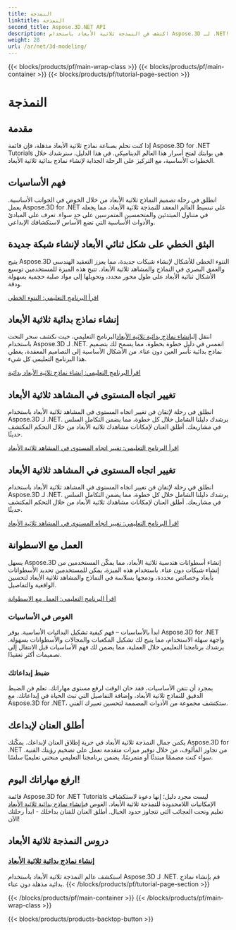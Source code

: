 ```yaml
---
title: النمذجة
linktitle: النمذجة
second_title: Aspose.3D.NET API
description: اكتشف فن النمذجة ثلاثية الأبعاد باستخدام Aspose.3D لـ .NET! قم بصياغة نماذج بدائية جذابة بسهولة في هذا البرنامج التعليمي الشامل. أطلق العنان لإبداعك اليوم.
weight: 28
url: /ar/net/3d-modeling/
---
```


{{< blocks/products/pf/main-wrap-class >}}
{{< blocks/products/pf/main-container >}}
{{< blocks/products/pf/tutorial-page-section >}}

# النمذجة


## مقدمة

إذا كنت تحلم بصناعة نماذج ثلاثية الأبعاد مذهلة، فإن قائمة Aspose.3D for .NET Tutorials هي بوابتك لفتح أسرار هذا العالم الديناميكي. في هذا الدليل، سنرشدك خلال الخطوات الأساسية، مع التركيز على الرحلة الجذابة لإنشاء نماذج بدائية ثلاثية الأبعاد.

## فهم الأساسيات

انطلق في رحلة تصميم النماذج ثلاثية الأبعاد من خلال الخوض في الجوانب الأساسية. يعمل Aspose.3D for .NET على تبسيط العالم المعقد للنمذجة ثلاثية الأبعاد، مما يجعله في متناول المبتدئين والمتحمسين المتمرسين على حدٍ سواء. تعرف على المبادئ والأدوات الأساسية التي تضع الأساس لاستكشافك الإبداعي.

## البثق الخطي على شكل ثنائي الأبعاد لإنشاء شبكة جديدة

يتيح Aspose.3D النتوء الخطي للأشكال لإنشاء شبكات جديدة، مما يعزز التعقيد الهندسي والعمق البصري في النماذج والمشاهد ثلاثية الأبعاد. تتيح هذه الميزة للمستخدمين توسيع الأشكال ثنائية الأبعاد على طول محور محدد، وتحويلها إلى مواد صلبة حجمية بسهولة ودقة.

[اقرأ البرنامج التعليمي: النتوء الخطي](./linear-extrusion/)

## إنشاء نماذج بدائية ثلاثية الأبعاد

 انتقل إلى[إنشاء نماذج بدائية ثلاثية الأبعاد](./primitive-3d-models/)البرنامج التعليمي، حيث نكشف سحر النحت باستخدام Aspose.3D لـ .NET. انغمس في دليل خطوة بخطوة، مما يسمح لك بتصميم نماذج بدائية تأسر العين دون عناء. من الأشكال الأساسية إلى التصاميم المعقدة، يغطي هذا البرنامج التعليمي كل شيء.

[اقرأ البرنامج التعليمي: إنشاء نماذج ثلاثية الأبعاد بدائية](./primitive-3d-models/)

## تغيير اتجاه المستوى في المشاهد ثلاثية الأبعاد

انطلق في رحلة لإتقان فن تغيير اتجاه المستوى في المشاهد ثلاثية الأبعاد باستخدام Aspose.3D لـ .NET. يرشدك دليلنا الشامل خلال كل خطوة، مما يضمن التكامل السلس في مشاريعك. أطلق العنان لإمكانات مشاهدك ثلاثية الأبعاد من خلال التحكم المكتشف حديثًا.

[اقرأ البرنامج التعليمي: تغيير اتجاه المستوى في المشاهد ثلاثية الأبعاد](./change-plane-orientation/)

## تغيير اتجاه المستوى في المشاهد ثلاثية الأبعاد

انطلق في رحلة لإتقان فن تغيير اتجاه المستوى في المشاهد ثلاثية الأبعاد باستخدام Aspose.3D لـ .NET. يرشدك دليلنا الشامل خلال كل خطوة، مما يضمن التكامل السلس في مشاريعك. أطلق العنان لإمكانات مشاهدك ثلاثية الأبعاد من خلال التحكم المكتشف حديثًا.

[اقرأ البرنامج التعليمي: تغيير اتجاه المستوى في المشاهد ثلاثية الأبعاد](./change-plane-orientation/)


## العمل مع الاسطوانة

يسهل Aspose.3D إنشاء أسطوانات هندسية ثلاثية الأبعاد، مما يمكّن المستخدمين من إنشاء شبكات دون عناء. باستخدام هذه الميزة، يمكن للمستخدمين تحديد الأسطوانات بأبعاد وخصائص محددة، ودمجها بسلاسة في النماذج والمشاهد ثلاثية الأبعاد لتحسين الواقعية والتفاصيل.

[اقرأ البرنامج التعليمي: العمل مع الاسطوانة](./working-with-cylinder/)



### الغوص في الأساسيات

ابدأ بالأساسيات – فهم كيفية تشكيل البدائيات الأساسية. يوفر Aspose.3D for .NET واجهة سهلة الاستخدام، مما يتيح لك تشكيل المكعبات والمجالات والأسطوانات بسهولة. يرشدك برنامجنا التعليمي خلال العملية، مما يضمن لك فهم الأساسيات قبل الانتقال إلى تصميمات أكثر تعقيدًا.

### ضبط إبداعاتك

بمجرد أن تتقن الأساسيات، فقد حان الوقت لرفع مستوى مهاراتك. تعلم فن الضبط الدقيق للنماذج ثلاثية الأبعاد، وإضافة التفاصيل التي تبث الحياة في إبداعاتك. مع Aspose.3D for .NET، ستكتشف مجموعة من الأدوات المصممة لتحسين تعبيرك الفني.

## أطلق العنان لإبداعك

يكمن جمال النمذجة ثلاثية الأبعاد في حرية إطلاق العنان لإبداعك. يمكّنك Aspose.3D for .NET من تجاوز المألوف، من خلال توفير ميزات متقدمة تعمل على تضخيم رؤيتك الفنية. سواء كنت مصممًا مبتدئًا أو متمرسًا، يضمن برنامجنا التعليمي منحنى تعليميًا سلسًا.

## ارفع مهاراتك اليوم!

 قائمة Aspose.3D for .NET Tutorials ليست مجرد دليل؛ إنها دعوة لاستكشاف الإمكانيات اللامحدودة للنمذجة ثلاثية الأبعاد. الغوص في[إنشاء نماذج بدائية ثلاثية الأبعاد](./primitive-3d-models/) تعليم ونحت العجائب التي تتجاوز حدود الخيال. أطلق العنان للفنان بداخلك - ابدأ رحلتك الآن!
## دروس النمذجة ثلاثية الأبعاد
### [إنشاء نماذج بدائية ثلاثية الأبعاد](./primitive-3d-models/)
استكشف عالم النمذجة ثلاثية الأبعاد باستخدام Aspose.3D لـ .NET. قم بإنشاء نماذج بدائية مذهلة دون عناء.
{{< /blocks/products/pf/tutorial-page-section >}}

{{< /blocks/products/pf/main-container >}}
{{< /blocks/products/pf/main-wrap-class >}}

{{< blocks/products/products-backtop-button >}}

